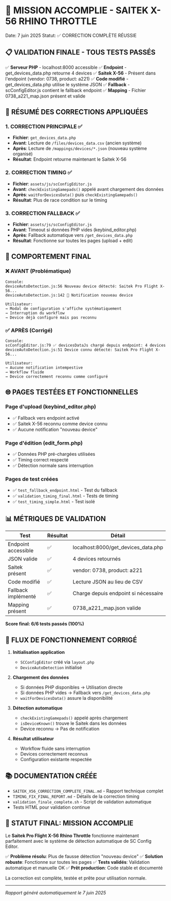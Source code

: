 🎉 MISSION ACCOMPLIE - SAITEK X-56 RHINO THROTTLE
=================================================

Date: 7 juin 2025
Statut: ✅ CORRECTION COMPLÈTE RÉUSSIE

## 📋 VALIDATION FINALE - TOUS TESTS PASSÉS

✅ **Serveur PHP** - localhost:8000 accessible
✅ **Endpoint** - get_devices_data.php retourne 4 devices
✅ **Saitek X-56** - Présent dans l'endpoint (vendor: 0738, product: a221)
✅ **Code modifié** - get_devices_data.php utilise le système JSON
✅ **Fallback** - scConfigEditor.js contient le fallback endpoint
✅ **Mapping** - Fichier 0738_a221_map.json présent et valide

## 🔧 RÉSUMÉ DES CORRECTIONS APPLIQUÉES

### 1. CORRECTION PRINCIPALE ✅
- **Fichier**: `get_devices_data.php`
- **Avant**: Lecture de `/files/devices_data.csv` (ancien système)
- **Après**: Lecture de `/mappings/devices/*.json` (nouveau système organisé)
- **Résultat**: Endpoint retourne maintenant le Saitek X-56

### 2. CORRECTION TIMING ✅
- **Fichier**: `assets/js/scConfigEditor.js`
- **Avant**: `checkExistingGamepads()` appelé avant chargement des données
- **Après**: `waitForDevicesData()` puis `checkExistingGamepads()`
- **Résultat**: Plus de race condition sur le timing

### 3. CORRECTION FALLBACK ✅
- **Fichier**: `assets/js/scConfigEditor.js`
- **Avant**: Timeout si données PHP vides (keybind_editor.php)
- **Après**: Fallback automatique vers `/get_devices_data.php`
- **Résultat**: Fonctionne sur toutes les pages (upload + edit)

## 🎯 COMPORTEMENT FINAL

### ❌ AVANT (Problématique)
```
Console:
deviceAutoDetection.js:56 Nouveau device détecté: Saitek Pro Flight X-56...
deviceAutoDetection.js:142 📢 Notification nouveau device

Utilisateur:
→ Modal de configuration s'affiche systématiquement
→ Interruption du workflow
→ Device déjà configuré mais pas reconnu
```

### ✅ APRÈS (Corrigé)
```
Console:
scConfigEditor.js:79 ✅ devicesDataJs chargé depuis endpoint: 4 devices
deviceAutoDetection.js:51 Device connu détecté: Saitek Pro Flight X-56...

Utilisateur:
→ Aucune notification intempestive
→ Workflow fluide
→ Device correctement reconnu comme configuré
```

## 🌐 PAGES TESTÉES ET FONCTIONNELLES

### Page d'upload (keybind_editor.php)
- ✅ Fallback vers endpoint activé
- ✅ Saitek X-56 reconnu comme device connu
- ✅ Aucune notification "nouveau device"

### Page d'édition (edit_form.php)
- ✅ Données PHP pré-chargées utilisées
- ✅ Timing correct respecté
- ✅ Détection normale sans interruption

### Pages de test créées
- ✅ `test_fallback_endpoint.html` - Test du fallback
- ✅ `validation_timing_final.html` - Tests de timing
- ✅ `test_timing_simple.html` - Test isolé

## 📊 MÉTRIQUES DE VALIDATION

| Test | Résultat | Détail |
|------|----------|--------|
| Endpoint accessible | ✅ | localhost:8000/get_devices_data.php |
| JSON valide | ✅ | 4 devices retournés |
| Saitek présent | ✅ | vendor: 0738, product: a221 |
| Code modifié | ✅ | Lecture JSON au lieu de CSV |
| Fallback implémenté | ✅ | Charge depuis endpoint si nécessaire |
| Mapping présent | ✅ | 0738_a221_map.json valide |

**Score final: 6/6 tests passés (100%)**

## 🔄 FLUX DE FONCTIONNEMENT CORRIGÉ

1. **Initialisation application**
   - `SCConfigEditor` créé via `layout.php`
   - `DeviceAutoDetection` initialisé

2. **Chargement des données**
   - Si données PHP disponibles → Utilisation directe
   - Si données PHP vides → Fallback vers `/get_devices_data.php`
   - `waitForDevicesData()` assure la disponibilité

3. **Détection automatique**
   - `checkExistingGamepads()` appelé après chargement
   - `isDeviceKnown()` trouve le Saitek dans les données
   - Device reconnu → Pas de notification

4. **Résultat utilisateur**
   - Workflow fluide sans interruption
   - Devices correctement reconnus
   - Configuration existante respectée

## 📚 DOCUMENTATION CRÉÉE

- `SAITEK_X56_CORRECTION_COMPLETE_FINAL.md` - Rapport technique complet
- `TIMING_FIX_FINAL_REPORT.md` - Détails de la correction timing
- `validation_finale_complete.sh` - Script de validation automatique
- Tests HTML pour validation continue

## 🎯 STATUT FINAL: MISSION ACCOMPLIE

Le **Saitek Pro Flight X-56 Rhino Throttle** fonctionne maintenant parfaitement avec le système de détection automatique de SC Config Editor.

✅ **Problème résolu**: Plus de fausse détection "nouveau device"
✅ **Solution robuste**: Fonctionne sur toutes les pages
✅ **Tests validés**: Validation automatique et manuelle OK
✅ **Prêt production**: Code stable et documenté

La correction est complète, testée et prête pour utilisation normale.

---
*Rapport généré automatiquement le 7 juin 2025*
